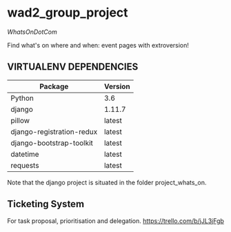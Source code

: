 # wad2_group_project
*WhatsOnDotCom*

Find what's on where and when: event pages with extroversion!
## VIRTUALENV DEPENDENCIES
| Package | Version |
| ----------|---------|
| Python |3.6|
|django |1.11.7|
|pillow|latest|
|django-registration-redux|latest|
|django-bootstrap-toolkit|latest|
|datetime|latest|
|requests|latest|

Note that the django project is situated in the folder project_whats_on.

## Ticketing System
For task proposal, prioritisation and delegation.
https://trello.com/b/jJL3jFgb

